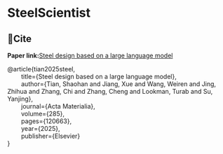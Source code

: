 # SteelScientist  


## 📝Cite  


**Paper link:**[Steel design based on a large language model](https://doi.org/10.1016/j.actamat.2024.120663)  

@article{tian2025steel,  
&nbsp;&nbsp;&nbsp;&nbsp;&nbsp;&nbsp;&nbsp;&nbsp;title={Steel design based on a large language model},  
&nbsp;&nbsp;&nbsp;&nbsp;&nbsp;&nbsp;&nbsp;&nbsp;author={Tian, Shaohan and Jiang, Xue and Wang, Weiren and Jing, Zhihua and Zhang, Chi and Zhang, Cheng and Lookman, Turab and Su, Yanjing},  
&nbsp;&nbsp;&nbsp;&nbsp;&nbsp;&nbsp;&nbsp;&nbsp;journal={Acta Materialia},  
&nbsp;&nbsp;&nbsp;&nbsp;&nbsp;&nbsp;&nbsp;&nbsp;volume={285},    
&nbsp;&nbsp;&nbsp;&nbsp;&nbsp;&nbsp;&nbsp;&nbsp;pages={120663},  
&nbsp;&nbsp;&nbsp;&nbsp;&nbsp;&nbsp;&nbsp;&nbsp;year={2025},  
&nbsp;&nbsp;&nbsp;&nbsp;&nbsp;&nbsp;&nbsp;&nbsp;publisher={Elsevier}   
}  
